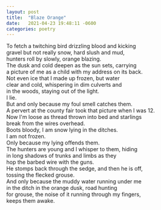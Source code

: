 ```yaml
---
layout: post
title:  "Blaze Orange"
date:   2021-04-23 19:48:11 -0600
categories: poetry
---
```


To fetch a twitching bird drizzling blood and kicking<br> 
gravel but not really snow, hard slush and mud,<br>
hunters roll by slowly, orange blazing.<br>
The dusk and cold deepen as the sun sets, carrying<br>
a picture of me as a child with my address on its back.<br>
Not even ice that I made up frozen, but water<br>
clear and cold, whispering in dim culverts and<br>
in the woods, staying out of the light.<br>
I lie.<br>
But and only because my foul smell catches them.<br>
A pervert at the county fair took that picture when I was 12.<br>
Now I'm loose as thread thrown into bed and starlings<br>
break from the wires overhead.<br>
Boots bloody, I am snow lying in the ditches.<br>
I am not frozen.<br>
Only because my lying offends them.<br>
The hunters are young and I whisper to them, hiding<br>
in long shadows of trunks and limbs as they<br>
hop the barbed wire with the guns.<br>
He stomps back through the sedge, and then he is off,<br>
tossing the flecked grouse.<br>
And only because the muddy water running under me<br>
in the ditch in the orange dusk, road hunting<br>
for grouse, the noise of it running through my fingers,<br>
keeps them awake.<br>